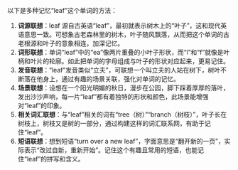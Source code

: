 以下是多种记忆“leaf”这个单词的方法：
1. **词源联想**：leaf 源自古英语“leaf”，最初就表示树木上的“叶子”，这和现代英语意思一致。可想象古老森林里的树木，叶子随风飘落，从而把这个单词的古老根源和叶子的意象相连，加深记忆。
2. **词形联想**：单词“leaf”中的“ea”像两片重叠的小叶子形状，而“l”和“f”就像是叶柄和叶片的轮廓。如此把单词的字母组成与叶子的形状对应起来，更易记住。
3. **发音联想**：“leaf”发音类似“立夫”，可联想一个叫立夫的人站在树下，树叶不断落在他身上，通过有趣的场景关联，强化对单词的记忆。
4. **场景联想**：设想在一个阳光明媚的秋日，漫步在公园，脚下踩着厚厚的落叶，发出沙沙声响，每一片“leaf”都有着独特的形状和颜色，此场景能增强对“leaf”的印象。
5. **相关词汇联想**：与“leaf”相关的词有“tree（树）”“branch（树枝）”，叶子长在树枝上，树枝又是树的一部分，通过构建这样的词汇联系网，有助于记住“leaf”。
6. **短语联想**：想到短语“turn over a new leaf”，字面意思是“翻开新的一页”，实际表示“改过自新，重新开始”。记住这个有趣且常用的短语，也能记住“leaf”的拼写和含义。 